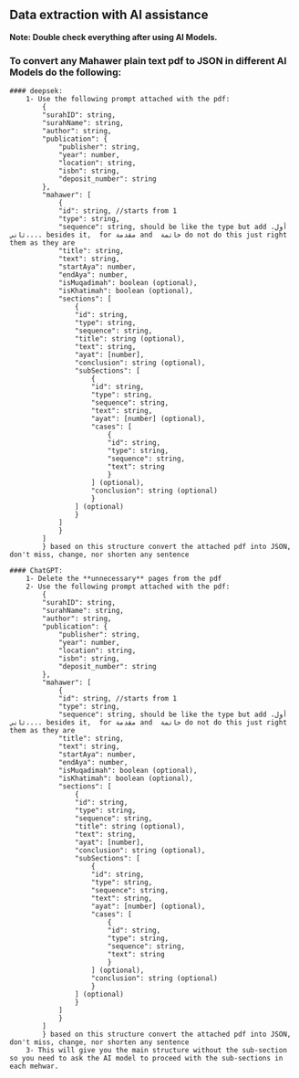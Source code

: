 ## Data extraction with AI assistance

**Note: Double check everything after using AI Models.**

### To convert any Mahawer plain text pdf to JSON in different AI Models do the following:
    #### deepsek:
        1- Use the following prompt attached with the pdf:
            {
            "surahID": string,
            "surahName": string,
            "author": string,
            "publication": {
                "publisher": string,
                "year": number,
                "location": string,
                "isbn": string,
                "deposit_number": string
            },
            "mahawer": [
                {
                "id": string, //starts from 1
                "type": string,
                "sequence": string, should be like the type but add أول، ثاني،... besides it,  for مقدمة and  خاتمة do not do this just right them as they are
                "title": string,
                "text": string,
                "startAya": number,
                "endAya": number,
                "isMuqadimah": boolean (optional),
                "isKhatimah": boolean (optional),
                "sections": [
                    {
                    "id": string,
                    "type": string,
                    "sequence": string,
                    "title": string (optional),
                    "text": string,
                    "ayat": [number],
                    "conclusion": string (optional),
                    "subSections": [
                        {
                        "id": string,
                        "type": string,
                        "sequence": string,
                        "text": string,
                        "ayat": [number] (optional),
                        "cases": [
                            {
                            "id": string,
                            "type": string,
                            "sequence": string,
                            "text": string
                            }
                        ] (optional),
                        "conclusion": string (optional)
                        }
                    ] (optional)
                    }
                ]
                }
            ]
            } based on this structure convert the attached pdf into JSON, don't miss, change, nor shorten any sentence        

    #### ChatGPT:
        1- Delete the **unnecessary** pages from the pdf
        2- Use the following prompt attached with the pdf:
            {
            "surahID": string,
            "surahName": string,
            "author": string,
            "publication": {
                "publisher": string,
                "year": number,
                "location": string,
                "isbn": string,
                "deposit_number": string
            },
            "mahawer": [
                {
                "id": string, //starts from 1
                "type": string,
                "sequence": string, should be like the type but add أول، ثاني،... besides it,  for مقدمة and  خاتمة do not do this just right them as they are
                "title": string,
                "text": string,
                "startAya": number,
                "endAya": number,
                "isMuqadimah": boolean (optional),
                "isKhatimah": boolean (optional),
                "sections": [
                    {
                    "id": string,
                    "type": string,
                    "sequence": string,
                    "title": string (optional),
                    "text": string,
                    "ayat": [number],
                    "conclusion": string (optional),
                    "subSections": [
                        {
                        "id": string,
                        "type": string,
                        "sequence": string,
                        "text": string,
                        "ayat": [number] (optional),
                        "cases": [
                            {
                            "id": string,
                            "type": string,
                            "sequence": string,
                            "text": string
                            }
                        ] (optional),
                        "conclusion": string (optional)
                        }
                    ] (optional)
                    }
                ]
                }
            ]
            } based on this structure convert the attached pdf into JSON, don't miss, change, nor shorten any sentence
        3- This will give you the main structure without the sub-section so you need to ask the AI model to proceed with the sub-sections in each mehwar.